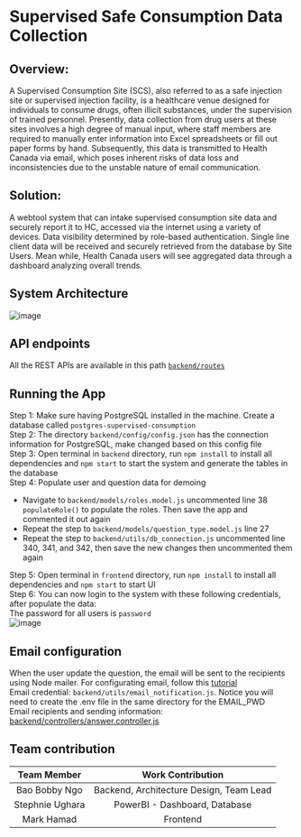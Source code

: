 # Supervised Safe Consumption Data Collection

## Overview:
A Supervised Consumption Site (SCS), also referred to as a safe injection site or supervised injection facility, is a healthcare venue designed for individuals to consume drugs, often illicit substances, under the supervision of trained personnel. Presently, data collection from drug users at these sites involves a high degree of manual input, where staff members are required to manually enter information into Excel spreadsheets or fill out paper forms by hand. Subsequently, this data is transmitted to Health Canada via email, which poses inherent risks of data loss and inconsistencies due to the unstable nature of email communication.

## Solution:
A webtool system that can intake supervised consumption site data and securely report it to HC, accessed via the internet using a variety of devices. Data visibility determined by role-based authentication. Single line client data will be received and securely retrieved from the database by Site Users. Mean while, Health Canada users will see aggregated data through a dashboard analyzing overall trends.

## System Architecture
![image](https://github.com/bobbyngo/Supervised-Consumption-Site/assets/76576373/107a2579-509b-4690-a772-e7816445b3e6)

## API endpoints
All the REST APIs are available in this path [```backend/routes```](https://github.com/bobbyngo/Supervised-Consumption-Site/tree/main/backend/routes)

## Running the App
Step 1: Make sure having PostgreSQL installed in the machine. Create a database called ```postgres-supervised-consumption```</br>
Step 2: The directory ```backend/config/config.json``` has the connection information for PostgreSQL, make changed based on this config file </br>
Step 3: Open terminal in ```backend``` directory, run ```npm install``` to install all dependencies and ```npm start``` to start the system and generate the tables in the database</br>
Step 4: Populate user and question data for demoing
  - Navigate to ```backend/models/roles.model.js``` uncommented line 38 ```populateRole()``` to populate the roles. Then save the app and commented it out again
  - Repeat the step to ```backend/models/question_type.model.js``` line 27
  - Repeat the step to ```backend/utils/db_connection.js``` uncommented line 340, 341, and 342, then save the new changes then uncommented them again</br>
  
Step 5: Open terminal in ```frontend``` directory, run ```npm install``` to install all dependencies and ```npm start``` to start UI</br>
Step 6: You can now login to the system with these following credentials, after populate the data:</br>
The password for all users is ```password```</br>
![image](https://github.com/bobbyngo/Supervised-Consumption-Site/assets/76576373/28f4b8ad-3e8d-4bb7-8df4-885b16361010)


## Email configuration
When the user update the question, the email will be sent to the recipients using Node mailer. For configurating email, follow this [tutorial](https://www.youtube.com/watch?v=-nazR-yxaSk) </br>
Email credential: ```backend/utils/email_notification.js```. Notice you will need to create the .env file in the same directory for the EMAIL_PWD</br>
Email recipients and sending information: [backend/controllers/answer.controller.js](https://github.com/bobbyngo/Supervised-Consumption-Site/blob/ec00b0ee0d07b59131656cf4af3ba26561ec66b3/backend/controllers/answer.controller.js#L77)</br>

## Team contribution
| Team Member       | Work Contribution                         |
| :---:             |             :---:                         |
| Bao Bobby Ngo     | Backend, Architecture Design, Team Lead   |
| Stephnie Ughara   |PowerBI - Dashboard, Database              |
| Mark Hamad        | Frontend                                  |
